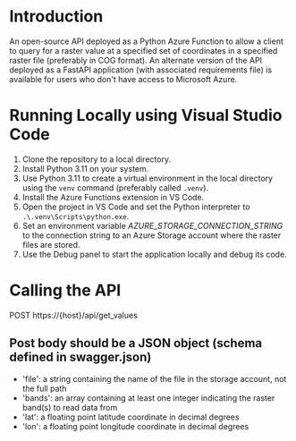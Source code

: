 # Introduction 
An open-source API deployed as a Python Azure Function to allow a client to query for a raster value at a specified set of coordinates in a specified raster file
(preferably in COG format). An alternate version of the API deployed as a FastAPI application (with associated requirements file) is available for users who don't have access to Microsoft Azure.

# Running Locally using Visual Studio Code
1.	Clone the repository to a local directory.
2.	Install Python 3.11 on your system.
3.	Use Python 3.11 to create a virtual environment in the local directory using the `venv` command (preferably called `.venv`).
4.  Install the Azure Functions extension in VS Code.
5.  Open the project in VS Code and set the Python interpreter to `.\.venv\Scripts\python.exe`.
6.  Set an environment variable *AZURE_STORAGE_CONNECTION_STRING* to the connection string to an Azure Storage account where the raster files are stored.
7.  Use the Debug panel to start the application locally and debug its code.

# Calling the API
POST https://{host}/api/get_values

## Post body should be a JSON object (schema defined in swagger.json)
- 'file': a string containing the name of the file in the storage account, not the full path
- 'bands': an array containing at least one integer indicating the raster band(s) to read data from
- 'lat': a floating point latitude coordinate in decimal degrees
- 'lon': a floating point longitude coordinate in decimal degrees